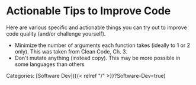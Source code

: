 # Actionable Tips to Improve Code

Here are various specific and actionable things you can try out to improve code
quality (and/or challenge yourself).

 - Minimize the number of arguments each function takes (ideally to 1 or 2
   only). This was taken from Clean Code, Ch. 3.
 - Don't mutate anything (instead copy). This may be more possible in some
   languages than others

Categories: [Software Dev]({{< relref "/" >}}?Software-Dev=true)